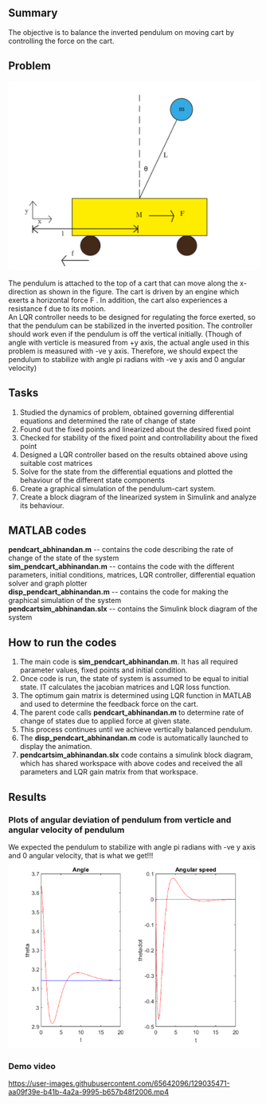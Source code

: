 ## Summary
The objective is to balance the inverted pendulum on moving cart by controlling the force on the cart.
## Problem
![Problem](https://github.com/Abhinandan-Kumbhar/ControlsProject-InvertedPendulum/blob/main/problem.PNG)

The pendulum is attached to the top of a cart that can move along the x-direction as shown in the figure. The cart is driven by an engine which exerts a horizontal force F . In addition, the cart also experiences a resistance  f  due to its motion.  
An LQR controller needs to be designed for regulating the force exerted, so that the pendulum can be stabilized in the inverted position. The controller should work even if the pendulum is off the vertical initially. (Though of angle with verticle is measured from +y axis, the actual angle used in this problem is measured with -ve y axis. Therefore, we should expect the pendulum to stabilize with angle pi radians with -ve y axis and 0 angular velocity)

## Tasks
1. Studied the dynamics of problem, obtained governing differential equations and determined the rate of change of state  
2. Found out the fixed points and linearized about the desired fixed point  
3. Checked for stability of the fixed point and controllability about the fixed point  
4. Designed a LQR controller based on the results obtained above using suitable cost matrices  
5. Solve for the state from the differential equations and plotted the behaviour of the different state components  
6. Create a graphical simulation of the pendulum-cart system.  
7. Create a block diagram of the linearized system in Simulink and analyze its behaviour.  

## MATLAB codes  
**pendcart_abhinandan.m**  --  contains the code describing the rate of change of the state of the system  
**sim_pendcart_abhinandan.m** --  contains the code with the different parameters, initial conditions, matrices, LQR controller, differential equation solver and graph plotter  
**disp_pendcart_abhinandan.m** --  contains the code for making the graphical simulation of the system  
**pendcartsim_abhinandan.slx** --  contains the Simulink block diagram of the system  

## **How to run the codes**  
1.  The main code is **sim_pendcart_abhinandan.m**. It has all required parameter values, fixed points and initial condition.  
2.  Once code is run, the state of system is assumed to be equal to initial state. IT calculates the jacobian matrices and LQR loss function.  
3.  The optimum gain matrix is determined using LQR function in MATLAB and used to determine the feedback force on the cart.  
4.  The parent code calls **pendcart_abhinandan.m** to determine rate of change of states due to applied force at given state. 
5.  This process continues until we achieve vertically balanced pendulum.  
6.  The **disp_pendcart_abhinandan.m** code is automatically launched to display the animation.  
7.  **pendcartsim_abhinandan.slx** code contains a simulink block diagram, which has shared workspace with above codes and received the all parameters and LQR gain matrix from that workspace.

## Results
### Plots of angular deviation of pendulum from verticle and angular velocity of pendulum
We expected the pendulum to stabilize with angle pi radians with -ve y axis and 0 angular velocity, that is what we get!!!
![Problem](https://github.com/Abhinandan-Kumbhar/ControlsProject-InvertedPendulum/blob/main/Plots.png)
### Demo video



https://user-images.githubusercontent.com/65642096/129035471-aa09f39e-b41b-4a2a-9995-b657b48f2006.mp4

